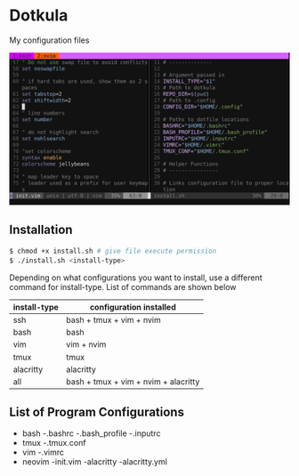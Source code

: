 # Dotkula

My configuration files

![image](assets/screenshot1.png)

## Installation

```bash
$ chmod +x install.sh # give file execute permission
$ ./install.sh <install-type>
```

Depending on what configurations you want to install,
use a different command for install-type. List of commands
are shown below

|install-type |configuration installed|
|---|---|
|ssh|bash + tmux + vim + nvim|
|bash|bash|
|vim|vim + nvim|
|tmux|tmux|
|alacritty|alacritty|
|all|bash + tmux + vim + nvim + alacritty|

## List of Program Configurations
- bash
	-.bashrc
	-.bash_profile
	-.inputrc
- tmux
	-.tmux.conf
- vim
	-.vimrc
- neovim
	-init.vim
-alacritty
	-alacritty.yml


